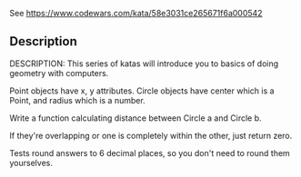 See https://www.codewars.com/kata/58e3031ce265671f6a000542

## Description

DESCRIPTION:
This series of katas will introduce you to basics of doing geometry with computers.

Point objects have x, y attributes. Circle objects have center which is a Point, and radius which is a number.

Write a function calculating distance between Circle a and Circle b.

If they're overlapping or one is completely within the other, just return zero.

Tests round answers to 6 decimal places, so you don't need to round them yourselves.
